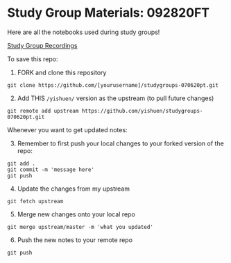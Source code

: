 # Study Group Materials: 092820FT

Here are all the notebooks used during study groups!

[Study Group Recordings](https://www.youtube.com/playlist?list=PLKnqdr1Q1F39u8Jeh1f1T5DySwkA4weH5)

To save this repo:

1. FORK and clone this repository
```
git clone https://github.com/[yourusername]/studygroups-070620pt.git
```

2. Add THIS `/yishuen/` version as the upstream (to pull future changes)
```
git remote add upstream https://github.com/yishuen/studygroups-070620pt.git
```

Whenever you want to get updated notes:

3. Remember to first push your local changes to your forked version of the repo:
```
git add .
git commit -m 'message here'
git push
```

4. Update the changes from my upstream
```
git fetch upstream
```

5. Merge new changes onto your local repo
```
git merge upstream/master -m 'what you updated'
```

6. Push the new notes to your remote repo
```
git push
```
